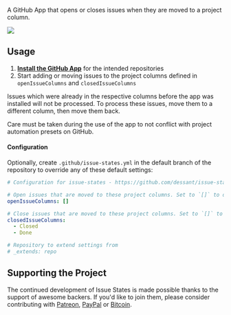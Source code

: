 A GitHub App that opens or closes issues when they are moved to a project column.

![](https://raw.githubusercontent.com/dessant/issue-states/master/assets/screenshot.png)

## Usage

1. **[Install the GitHub App](https://github.com/apps/issue-states)** for the intended repositories
2. Start adding or moving issues to the project columns defined in `openIssueColumns` and `closedIssueColumns`

Issues which were already in the respective columns before the app was installed will not be processed. To process these issues, move them to a different column, then move them back.

Care must be taken during the use of the app to not conflict with project automation presets on GitHub.

#### Configuration

Optionally, create `.github/issue-states.yml` in the default branch of the repository to override any of these default settings:

```yaml
# Configuration for issue-states - https://github.com/dessant/issue-states

# Open issues that are moved to these project columns. Set to `[]` to disable
openIssueColumns: []

# Close issues that are moved to these project columns. Set to `[]` to disable
closedIssueColumns:
  - Closed
  - Done

# Repository to extend settings from
# _extends: repo
```

## Supporting the Project

The continued development of Issue States is made possible thanks to the support of awesome backers. If you'd like to join them, please consider contributing with [Patreon](https://goo.gl/qRhKSW), [PayPal](https://goo.gl/5FnBaw) or [Bitcoin](https://goo.gl/uJUAaU).
